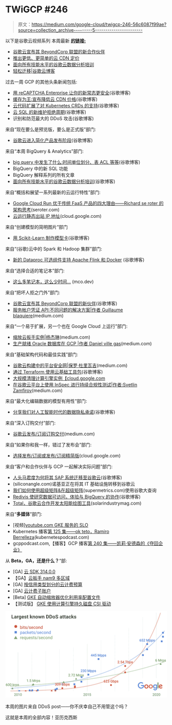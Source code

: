 # TWiGCP #246

> 原文：<https://medium.com/google-cloud/twigcp-246-56c6087f99ae?source=collection_archive---------5----------------------->

以下是谷歌云视频系列 本周最新 [**的链接:**](http://gtech.run/ju4em)

*   [谷歌云宣布其 BeyondCorp 联盟的新合作伙伴](http://gtech.run/6fywy)
*   [推出更低、更简单的云 CDN 定价](http://gtech.run/gwwkp)
*   [面向所有技能水平的谷歌云数据分析培训](http://gtech.run/rlxa8)
*   [轻松迁移|谷歌云博客](http://gtech.run/ysvfc)

过去一周 GCP 的其他头条新闻包括:

*   [用 reCAPTCHA Enterprise 让你的新常态更安全](http://gtech.run/jezf9)(谷歌博客)
*   [缓存为王:宣布降低云 CDN 价格](http://gtech.run/g4az4)(谷歌博客)
*   [云代码扩展了对 Kubernetes CRDs 的支持](http://gtech.run/v87sg)(谷歌博客)
*   [云 SQL 的新维护拒绝周期](http://gtech.run/ultbv)(谷歌博客)
*   识别和防范最大的 DDoS 攻击(谷歌博客)

来自“现在要么是预览版，要么是正式版”部门:

*   [谷歌云进入简化产品发布阶段](http://gtech.run/pzdsh)(谷歌博客)

来自“本周 BigQuery & Analytics”部门:

*   [big query 中发生了什么:时间单位划分、表 ACL 等等](http://gtech.run/bsqtn)(谷歌博客)
*   BigQuery 中的新 SQL 功能
*   BigQuery 解释系列的所有文章
*   [面向所有技能水平的谷歌云数据分析培训](http://gtech.run/5mxzb)(谷歌博客)

来自“概括和展望一系列最新的云运行特性”部门:

*   [Google Cloud Run 优于传统 FaaS 产品的四大理由——Richard se roter 的架构思考](http://gtech.run/me9nt)(seroter.com)
*   [云运行静态出站 IP 地址](http://gtech.run/sz87y)(cloud.google.com)

来自“创建模型的简明图片”部门

*   [用 Scikit-Learn 制作模型卡](http://gtech.run/2ndsc)(谷歌博客)

来自“(谷歌)云中的 Spark 和 Hadoop 集群”部门:

*   [新的 Dataproc 可选组件支持 Apache Flink 和 Docker](http://gtech.run/vhzzg) (谷歌博客)

来自“选择合适的笔记本”部门:

*   [这么多笔记本，这么少时间…](http://gtech.run/9vp65) (mco.dev)

来自“把坏人拒之门外”部门:

*   [谷歌云宣布其 BeyondCorp 联盟的新伙伴](http://gtech.run/6dpdr)(谷歌博客)
*   [服务帐户凭证 API:不同问题的解决方案|作者 Guillaume blaquiere](http://gtech.run/4deyl)(medium.com)

来自“一个易于扩展，另一个也在 Google Cloud 上运行”部门:

*   [缩放云扳手实例|杨杰琳](http://gtech.run/c3xjw)(medium.com)
*   [生产就绪 Oracle 数据库在 GCP |作者 Daniel ville gas](http://gtech.run/qjv9x)(medium.com)

来自“基础架构代码和最佳实践”部门:

*   [谷歌云构建中的平台安全网|保罗·杜里瓦吉](http://gtech.run/rv6s5)(medium.com)
*   [通过 Terraform 使用云基础工具包](http://gtech.run/4mvxp)(谷歌博客)
*   [大规模清理计算引擎实例【cloud.google.com ](http://gtech.run/dqlpy)
*   [在谷歌云平台上使用 InSpec 进行持续合规性测试|作者:Svetlin Zamfirov](http://gtech.run/hp4lw)(medium.com)

来自“最大化编辑数据的模型有用性”部门:

*   [分享我们对人工智能时代的数据隐私承诺](http://gtech.run/rgn35)(谷歌博客)

来自“深入订购交付”部门:

*   [谷歌云发布/订阅订购交付](http://gtech.run/hvz9q)(medium.com)

来自“如果你和我一样，错过了发布会”部门:

*   [选择发布/订阅或发布/订阅精简版](http://gtech.run/lfm36)(cloud.google.com)

来自“客户和合作伙伴与 GCP 一起解决实际问题”部门:

*   [人头马君度为何将其 SAP 系统迁移至谷歌云](http://gtech.run/8r78k)(谷歌博客)
*   (siliconangle.com)诺基亚正在将其 IT 基础设施转移到谷歌云
*   [我们如何使用超级矩阵&在超级矩阵](http://gtech.run/xagyj)(supermetrics.com)使用谷歌大查询
*   [Redivis 使研究数据可访问，体验与 BigQuery 的协作](http://gtech.run/tceh2)(谷歌博客)
*   [Total，谷歌云合作开发太阳能绘图工具](http://gtech.run/e45gc)(solarindustrymag.com)

来自“**多媒体**”部门:

*   [视频][youtube.com GKE 服务的 SLO](http://gtech.run/4swhq)
*   Kubernetes 播客[第 125 集——ok teto，Ramiro Berrelleza](http://gtech.run/jjmt6)(kubernetespodcast.com)
*   gcppodcast.com,【播客】GCP 播客[第 240 集——凯莉·安德森的《夺回企业》](http://gtech.run/ces3u)

从 **Beta，GA，还是什么？**“部:

*   [GA] [云 SDK 314.0.0](http://gtech.run/wfg8w)
*   【GA】[云扳手 nam9 多区域](http://gtech.run/mxwsg)
*   [GA] [按信用类型划分的云计费预算](http://gtech.run/xhqwz)
*   [GA] [云计费子账户](http://gtech.run/4dgnz)
*   [Beta] [GKE 自动缩放器优化利用率配置文件](http://gtech.run/cma3b)
*   【测试版】 [GKE 使用计算引擎持久磁盘 CSI 驱动](http://gtech.run/md56g)

[![](img/e13a7229b3c4c183e346eb86375481af.png)](http://gtech.run/7dnhs)

本周的图片来自 DDoS post——你不庆幸自己不用管这个吗？

这就是本周的全部内容！亚历克西斯